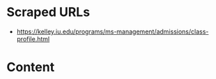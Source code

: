 # Scraped URLs
- https://kelley.iu.edu/programs/ms-management/admissions/class-profile.html

# Content
